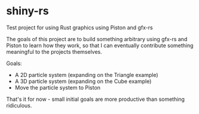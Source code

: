shiny-rs
========

Test project for using Rust graphics using Piston and gfx-rs

The goals of this project are to build something arbitrary using gfx-rs and Piston to learn how they work, so that I
can eventually contribute something meaningful to the projects themselves.

Goals:

  * A 2D particle system (expanding on the Triangle example)
  * A 3D particle system (expanding on the Cube example)
  * Move the particle system to Piston
  
That's it for now - small initial goals are more productive than something ridiculous.
